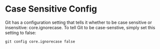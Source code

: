 # Case Sensitive Config

Git has a configuration setting that tells it whether to be case sensitive or insensitive: core.ignorecase. To tell Git to be case-senstive, simply set this setting to false:
```
git config core.ignorecase false
```


